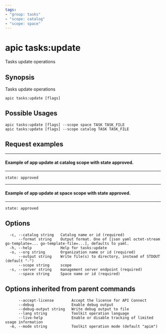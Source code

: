```yaml
---
tags:
- "group: tasks"
- "scope: catalog"
- "scope: space"
---
```

# apic tasks:update

Tasks update operations

## Synopsis

Tasks update operations

```
apic tasks:update [flags]
```

## Possible Usages

```
apic tasks:update [flags] --scope space TASK TASK_FILE
apic tasks:update [flags] --scope catalog TASK TASK_FILE
```

## Request examples

----------------------------------------------------------------
#### Example of app update at catalog scope with state approved.
----------------------------------------------------------------

```
state: approved
```

--------------------------------------------------------------
#### Example of app update at space scope with state approved.
--------------------------------------------------------------

```
state: approved
```

## Options

```
  -c, --catalog string   Catalog name or id (required)
      --format string    Output format. One of [json yaml octet-stream go-template=... go-template-file=...], defaults to yaml.
  -h, --help             Help for tasks:update
  -o, --org string       Organization name or id (required)
      --output string    Write file(s) to directory, instead of STDOUT (default "-")
      --scope string     scope
  -s, --server string    management server endpoint (required)
      --space string     Space name or id (required)
```

## Options inherited from parent commands

```
      --accept-license        Accept the license for API Connect
      --debug                 Enable debug output
      --debug-output string   Write debug output to file
      --lang string           Toolkit operation language
      --live-help             Enable or disable tracking of limited usage information
  -m, --mode string           Toolkit operation mode (default "apim")
```
